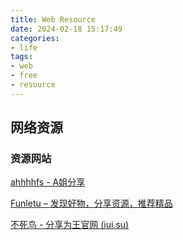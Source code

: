 ```yaml
---
title: Web Resource
date: 2024-02-18 15:17:49
categories:
- life
tags:
- web
- free
- resource
---
```


## 网络资源

### 资源网站

 [ahhhhfs - A姐分享](https://www.ahhhhfs.com/) 

 [Funletu – 发现好物，分享资源，推荐精品](https://funletu.com/) 

 [不死鸟 - 分享为王官网 (iui.su)](https://iui.su/) 

